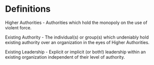 # Definitions

Higher Authorities - Authorities which hold the monopoly on the use of violent
    force. 

Existing Authority - The individual(s) or group(s) which undeniably hold
    existing authority over an organization in the eyes of Higher Authorities. 

Existing Leadership - Explicit or implicit (or both!) leadership within an
    existing organization independent of their level of authority. 


